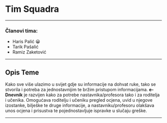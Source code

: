 ﻿# Tim Squadra
***
### Članovi tima:
- Haris Palić :grinning:
- Tarik Pašalić
- Ramiz Zaketović

---


## Opis Teme

Kako sve više ulazimo u svijet gdje su informacije na dohvat ruke, tako se stvorila i potreba za jednostavnijim te bržim pristupom informacijama. 
**e-Dnevnik** je razvijen kako za potrebe nastavnika/profesora tako i za roditelja i učenika. Omogućava roditelju i učeniku pregled ocjena, uvid u njegove izostanke, bilješke te druge informacije, a nastavniku/profesoru olakšava unos ocjena i prisustva te pojednostavljuje ispravke u slučaju greške.

---
